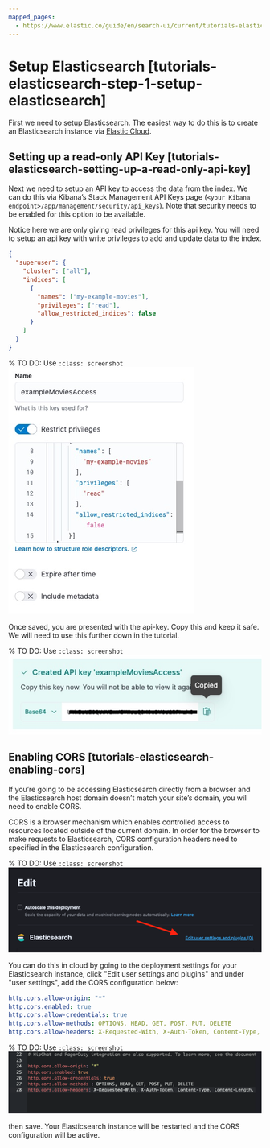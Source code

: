 ```yaml
---
mapped_pages:
  - https://www.elastic.co/guide/en/search-ui/current/tutorials-elasticsearch-setup-cloud.html
---
```


# Setup Elasticsearch [tutorials-elasticsearch-step-1-setup-elasticsearch]

First we need to setup Elasticsearch. The easiest way to do this is to create an Elasticsearch instance via [Elastic Cloud](https://cloud.elastic.co/registration).

## Setting up a read-only API Key [tutorials-elasticsearch-setting-up-a-read-only-api-key]

Next we need to setup an API key to access the data from the index. We can do this via Kibana’s Stack Management API Keys page (`<your Kibana endpoint>/app/management/security/api_keys`). Note that security needs to be enabled for this option to be available.

Notice here we are only giving read privileges for this api key. You will need to setup an api key with write privileges to add and update data to the index.

```json
{
  "superuser": {
    "cluster": ["all"],
    "indices": [
      {
        "names": ["my-example-movies"],
        "privileges": ["read"],
        "allow_restricted_indices": false
      }
    ]
  }
}
```

% TO DO: Use `:class: screenshot`
![creating api key](images/api-keys.jpeg)

Once saved, you are presented with the api-key. Copy this and keep it safe. We will need to use this further down in the tutorial.

% TO DO: Use `:class: screenshot`
![copy api key](images/api-key-view.jpeg)

## Enabling CORS [tutorials-elasticsearch-enabling-cors]

If you’re going to be accessing Elasticsearch directly from a browser and the Elasticsearch host domain doesn’t match your site’s domain, you will need to enable CORS.

CORS is a browser mechanism which enables controlled access to resources located outside of the current domain. In order for the browser to make requests to Elasticsearch, CORS configuration headers need to specified in the Elasticsearch configuration.

% TO DO: Use `:class: screenshot`
![edit-deployment-settings](images/edit-settings.png)

You can do this in cloud by going to the deployment settings for your Elasticsearch instance, click "Edit user settings and plugins" and under "user settings", add the CORS configuration below:

```yaml
http.cors.allow-origin: "*"
http.cors.enabled: true
http.cors.allow-credentials: true
http.cors.allow-methods: OPTIONS, HEAD, GET, POST, PUT, DELETE
http.cors.allow-headers: X-Requested-With, X-Auth-Token, Content-Type, Content-Length, Authorization, Access-Control-Allow-Headers, Accept, x-elastic-client-meta
```

% TO DO: Use `:class: screenshot`
![edit-deployment-settings](images/cors-settings.png)

then save. Your Elasticsearch instance will be restarted and the CORS configuration will be active.
